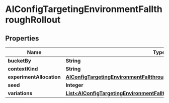 

# AIConfigTargetingEnvironmentFallthroughRollout


## Properties

| Name | Type | Description | Notes |
|------------ | ------------- | ------------- | -------------|
|**bucketBy** | **String** |  |  [optional] |
|**contextKind** | **String** |  |  |
|**experimentAllocation** | [**AIConfigTargetingEnvironmentFallthroughRolloutExperimentationAllocation**](AIConfigTargetingEnvironmentFallthroughRolloutExperimentationAllocation.md) |  |  [optional] |
|**seed** | **Integer** |  |  [optional] |
|**variations** | [**List&lt;AIConfigTargetingEnvironmentFallthroughRolloutVariation&gt;**](AIConfigTargetingEnvironmentFallthroughRolloutVariation.md) |  |  |



